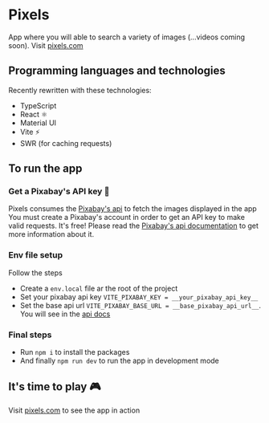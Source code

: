 # Pixels
App where you will able to search a variety of images (...videos coming soon). Visit [pixels.com](https://pixels-app.netlify.app/)

## Programming languages and technologies

Recently rewritten with these technologies:

- TypeScript
- React ⚛️
- Material UI
- Vite ⚡
- SWR (for caching requests)

## To run the app

### Get a Pixabay's API key 🔑

Pixels consumes the [Pixabay's api](https://pixabay.com/api/docs) to fetch the images displayed in the app
You must create a Pixabay's account in order to get an API key to make valid requests. It's free!
Please read the [Pixabay's api documentation](https://pixabay.com/api/docs) to get more information about it.

### Env file setup

Follow the steps

- Create a `env.local` file ar the root of the project
- Set your pixabay api key `VITE_PIXABAY_KEY = __your_pixabay_api_key__`
- Set the base api url `VITE_PIXABAY_BASE_URL = __base_pixabay_api_url__`. You will see in the [api docs](https://pixabay.com/api/docs)

### Final steps

- Run `npm i` to install the packages
- And finally `npm run dev` to run the app in development mode

## It's time to play 🎮

Visit [pixels.com](https://pixels-app.netlify.app/) to see the app in action
